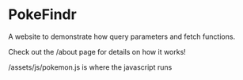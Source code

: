 # PokeFindr

A website to demonstrate how query parameters and fetch functions.



Check out the /about page for details on how it works!



/assets/js/pokemon.js is where the javascript runs
